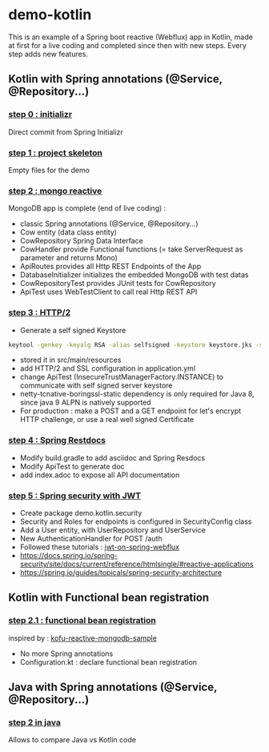 # demo-kotlin
This is an example of a Spring boot reactive (Webflux) app in Kotlin, made at first for a live coding and completed since then with new steps.
Every step adds new features.

## Kotlin with Spring annotations (@Service, @Repository...)
### [step 0 : initializr](https://github.com/pull-vert/demo-kotlin/tree/master)
Direct commit from Spring Initializr

### [step 1 : project skeleton](https://github.com/pull-vert/demo-kotlin/tree/step1-skeleton)
Empty files for the demo

### [step 2 : mongo reactive](https://github.com/pull-vert/demo-kotlin/tree/step2-mongo-reactive)
MongoDB app is complete (end of live coding) :
* classic Spring annotations (@Service, @Repository...)
* Cow entity (data class entity)
* CowRepository Spring Data Interface
* CowHandler provide Functional functions (= take ServerRequest as parameter and returns Mono<ServerResponse>)
* ApiRoutes provides all Http REST Endpoints of the App
* DatabaseInitializer initializes the embedded MongoDB with test datas
* CowRepositoryTest provides JUnit tests for CowRepository
* ApiTest uses WebTestClient to call real Http REST API

### [step 3 : HTTP/2](https://github.com/pull-vert/demo-kotlin/tree/step3-http-2)
* Generate a self signed Keystore
```bash
keytool -genkey -keyalg RSA -alias selfsigned -keystore keystore.jks -storepass secret -dname CN=localhost -validity 360 -keysize 2048
```
* stored it in src/main/resources
* add HTTP/2 and SSL configuration in application.yml
* change ApiTest (InsecureTrustManagerFactory.INSTANCE) to communicate with self signed server keystore
* netty-tcnative-boringssl-static dependency is only required for Java 8, since java 9 ALPN is natively supported
* For production : make a POST and a GET endpoint for let's encrypt HTTP challenge, or use a real well signed Certificate

### [step 4 : Spring Restdocs](https://github.com/pull-vert/demo-kotlin/tree/step4-spring-restdocs)
* Modify build.gradle to add asciidoc and Spring Resdocs
* Modify ApiTest to generate doc
* add index.adoc to expose all API documentation

### [step 5 : Spring security with JWT](https://github.com/pull-vert/demo-kotlin/tree/step5-spring-security)
* Create package demo.kotlin.security
* Security and Roles for endpoints is configured in SecurityConfig class
* Add a User entity, with UserRepository and UserService
* New AuthenticationHandler for POST /auth
* Followed these tutorials : [jwt-on-spring-webflux](https://medium.com/@ard333/authentication-and-authorization-using-jwt-on-spring-webflux-29b81f813e78)
* https://docs.spring.io/spring-security/site/docs/current/reference/htmlsingle/#reactive-applications
* https://spring.io/guides/topicals/spring-security-architecture

## Kotlin with Functional bean registration
### [step 2.1 : functional bean registration](https://github.com/pull-vert/demo-kotlin/tree/step2.1-functional-bean-registration)
inspired by : [kofu-reactive-mongodb-sample](https://github.com/spring-projects/spring-fu/tree/master/samples/kofu-reactive-mongodb)
* No more Spring annotations
* Configuration.kt : declare functional bean registration

## Java with Spring annotations (@Service, @Repository...)
### [step 2 in java](https://github.com/pull-vert/demo-kotlin/tree/step2-mongo-reactive-java)
Allows to compare Java vs Kotlin code
